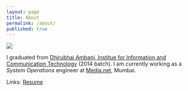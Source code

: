 ```yaml
---
layout: page
title: About
permalink: /about/
published: true
---
```


<a href="{{ site.baseurl }}/" class="site-avatar"><img src="{{ site.avatar }}" /></a>

I graduated from [Dhirubhai Ambani, Institue for Information and Communication Technology](http://www.daiict.ac.in/daiict/index.html) (2014 batch). I am currently working as a _System Operations_ engineer at [Media.net](http://www.media.net/), Mumbai.

Links: [Resume](https://dl.dropboxusercontent.com/u/9020146/resources/resume.pdf)

